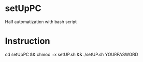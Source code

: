 # setUpPC
Half automatization with bash script 
# Instruction
cd setUpPC && chmod +x setUP.sh && 
./setUP.sh YOURPASWORD
